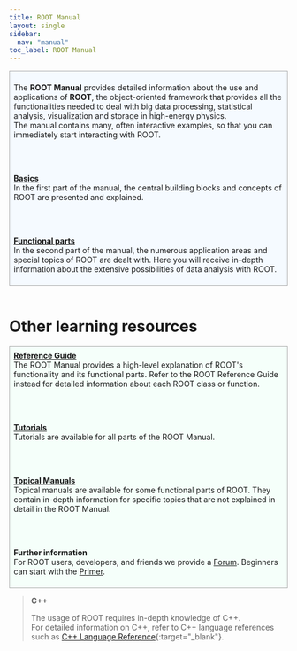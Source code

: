 ```yaml
---
title: ROOT Manual
layout: single
sidebar:
  nav: "manual"
toc_label: ROOT Manual
---
```


<div style="border:1px; border-style:solid; border-color:#AAAAAA; background-color:#f5faff; padding: 0.5em;">

The <b>ROOT Manual</b> provides detailed information about the use and applications of
<b>ROOT</b>, the object-oriented framework that provides all the functionalities needed
to deal with big data processing, statistical analysis, visualization and storage in high-energy physics.<br>The manual contains many, often interactive examples, so that you can immediately start interacting with ROOT.

<br><br>

<b><a href="/web/manual/basics">Basics</a></b><br>
In the first part of the manual, the central building blocks and concepts of ROOT are presented and explained.

<br><br>

<b><a href="/web/manual/functional_parts">Functional parts</a></b><br>
In the second part of the manual, the numerous application areas and special topics of ROOT are dealt with. Here you will receive in-depth information about the extensive possibilities of data analysis with ROOT.
</div>

<br>
<h1>Other learning resources</h1>

<div style="border:1px; border-style:solid; border-color:#AAAAAA; background-color:#f5fffa; padding: 0.5em;">
<b><a href="https://root.cern/doc/master/" target="_blank">Reference Guide</a></b><br>
The ROOT Manual provides a high-level explanation of ROOT's functionality and its functional parts.
Refer to the ROOT Reference Guide instead for detailed information about each ROOT class or function.

<br><br>

<b><a href="https://root.cern/doc/master/group__Tutorials.html" target="_blank">Tutorials</a></b><br>
Tutorials are available for all parts of the ROOT Manual.

<br><br>

<b><a href="/web/topical">Topical Manuals</a></b><br>
Topical manuals are available for some functional parts of ROOT. They contain in-depth information for specific topics that are not explained in detail in the ROOT Manual.

<br><br>

<b>Further information</b><br>
For ROOT users, developers, and friends we provide a <a href="https://root-forum.cern.ch/" target="_blank">Forum</a>. Beginners can start with the <a href="/web/primer">Primer</a>.

</div>

> **C++**
>
> The usage of ROOT requires in-depth knowledge of C++.<br>
> For detailed information on C++, refer to C++ language references such as [C++ Language Reference]( https://en.cppreference.com/w/cpp){:target="_blank"}.
>
